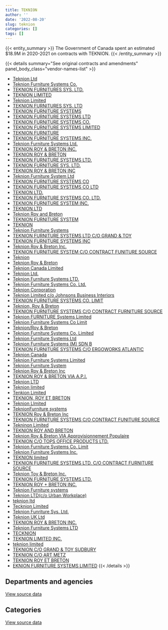 ```yaml
---
title: TEKNION
author: ''
date: '2022-08-20'
slug: teknion
categories: []
tags: []
---
```


<script src="/rmarkdown-libs/htmlwidgets/htmlwidgets.js"></script>
<link href="/rmarkdown-libs/datatables-css/datatables-crosstalk.css" rel="stylesheet" />
<script src="/rmarkdown-libs/datatables-binding/datatables.js"></script>
<script src="/rmarkdown-libs/jquery/jquery-3.6.0.min.js"></script>
<link href="/rmarkdown-libs/dt-core-bootstrap/css/dataTables.bootstrap.min.css" rel="stylesheet" />
<link href="/rmarkdown-libs/dt-core-bootstrap/css/dataTables.bootstrap.extra.css" rel="stylesheet" />
<script src="/rmarkdown-libs/dt-core-bootstrap/js/jquery.dataTables.min.js"></script>
<script src="/rmarkdown-libs/dt-core-bootstrap/js/dataTables.bootstrap.min.js"></script>
<link href="/rmarkdown-libs/crosstalk/css/crosstalk.min.css" rel="stylesheet" />
<script src="/rmarkdown-libs/crosstalk/js/crosstalk.min.js"></script>
<script src="/rmarkdown-libs/htmlwidgets/htmlwidgets.js"></script>
<link href="/rmarkdown-libs/datatables-css/datatables-crosstalk.css" rel="stylesheet" />
<script src="/rmarkdown-libs/datatables-binding/datatables.js"></script>
<script src="/rmarkdown-libs/jquery/jquery-3.6.0.min.js"></script>
<link href="/rmarkdown-libs/dt-core-bootstrap/css/dataTables.bootstrap.min.css" rel="stylesheet" />
<link href="/rmarkdown-libs/dt-core-bootstrap/css/dataTables.bootstrap.extra.css" rel="stylesheet" />
<script src="/rmarkdown-libs/dt-core-bootstrap/js/jquery.dataTables.min.js"></script>
<script src="/rmarkdown-libs/dt-core-bootstrap/js/dataTables.bootstrap.min.js"></script>
<link href="/rmarkdown-libs/crosstalk/css/crosstalk.min.css" rel="stylesheet" />
<script src="/rmarkdown-libs/crosstalk/js/crosstalk.min.js"></script>

{{< entity_summary >}}
The Government of Canada spent an estimated \$18.9M in 2020-2021 on contracts with TEKNION.
{{< /entity_summary >}}

{{< details summary="See original contracts and amendments" panel_body_class="vendor-names-list" >}}
- [Teknion Ltd](https://search.open.canada.ca/en/ct/?sort=contract_value_f%20desc&page=1&search_text=%22Teknion%20Ltd%22)
- [Teknion Furniture Systems Co.](https://search.open.canada.ca/en/ct/?sort=contract_value_f%20desc&page=1&search_text=%22Teknion%20Furniture%20Systems%20Co.%22)
- [TEKNION FURNITURES SYS. LTD.](https://search.open.canada.ca/en/ct/?sort=contract_value_f%20desc&page=1&search_text=%22TEKNION%20FURNITURES%20SYS.%20LTD.%22)
- [TEKNION LIMITED](https://search.open.canada.ca/en/ct/?sort=contract_value_f%20desc&page=1&search_text=%22TEKNION%20LIMITED%22)
- [Teknion Limited](https://search.open.canada.ca/en/ct/?sort=contract_value_f%20desc&page=1&search_text=%22Teknion%20Limited%22)
- [TEKNION FURNITURES SYS. LTD](https://search.open.canada.ca/en/ct/?sort=contract_value_f%20desc&page=1&search_text=%22TEKNION%20FURNITURES%20SYS.%20LTD%22)
- [TEKNION FURNITURE SYSTEMS](https://search.open.canada.ca/en/ct/?sort=contract_value_f%20desc&page=1&search_text=%22TEKNION%20FURNITURE%20SYSTEMS%22)
- [TEKNION FURNITURE SYSTEMS LTD](https://search.open.canada.ca/en/ct/?sort=contract_value_f%20desc&page=1&search_text=%22TEKNION%20FURNITURE%20SYSTEMS%20LTD%22)
- [TEKNION FURNITURE SYSTEMS CO.](https://search.open.canada.ca/en/ct/?sort=contract_value_f%20desc&page=1&search_text=%22TEKNION%20FURNITURE%20SYSTEMS%20CO.%22)
- [TEKNION FURNITURE SYSTEMS LIMITED](https://search.open.canada.ca/en/ct/?sort=contract_value_f%20desc&page=1&search_text=%22TEKNION%20FURNITURE%20SYSTEMS%20LIMITED%22)
- [TEKNION FURNITURE](https://search.open.canada.ca/en/ct/?sort=contract_value_f%20desc&page=1&search_text=%22TEKNION%20FURNITURE%22)
- [TEKNION FURNITURE SYSTEMS INC.](https://search.open.canada.ca/en/ct/?sort=contract_value_f%20desc&page=1&search_text=%22TEKNION%20FURNITURE%20SYSTEMS%20INC.%22)
- [Teknion Furniture Systems Ltd.](https://search.open.canada.ca/en/ct/?sort=contract_value_f%20desc&page=1&search_text=%22Teknion%20Furniture%20Systems%20Ltd.%22)
- [TEKNION ROY & BRETON INC.](https://search.open.canada.ca/en/ct/?sort=contract_value_f%20desc&page=1&search_text=%22TEKNION%20ROY%20%26%20BRETON%20INC.%22)
- [TEKNION ROY & BRETON](https://search.open.canada.ca/en/ct/?sort=contract_value_f%20desc&page=1&search_text=%22TEKNION%20ROY%20%26%20BRETON%22)
- [TEKNION FURNITURE SYSTEMS LTD.](https://search.open.canada.ca/en/ct/?sort=contract_value_f%20desc&page=1&search_text=%22TEKNION%20FURNITURE%20SYSTEMS%20LTD.%22)
- [TEKNION FURNITURE SYS. LTD.](https://search.open.canada.ca/en/ct/?sort=contract_value_f%20desc&page=1&search_text=%22TEKNION%20FURNITURE%20SYS.%20LTD.%22)
- [TEKNION ROY & BRETON INC](https://search.open.canada.ca/en/ct/?sort=contract_value_f%20desc&page=1&search_text=%22TEKNION%20ROY%20%26%20BRETON%20INC%22)
- [Teknion Furniture System Ltd](https://search.open.canada.ca/en/ct/?sort=contract_value_f%20desc&page=1&search_text=%22Teknion%20Furniture%20System%20Ltd%22)
- [TEKNION FURNITURE SYSTEMS CO](https://search.open.canada.ca/en/ct/?sort=contract_value_f%20desc&page=1&search_text=%22TEKNION%20FURNITURE%20SYSTEMS%20CO%22)
- [TEKNION FURNITURE SYSTEMS CO LTD](https://search.open.canada.ca/en/ct/?sort=contract_value_f%20desc&page=1&search_text=%22TEKNION%20FURNITURE%20SYSTEMS%20CO%20LTD%22)
- [TEKNION LTD.](https://search.open.canada.ca/en/ct/?sort=contract_value_f%20desc&page=1&search_text=%22TEKNION%20LTD.%22)
- [TEKNION FURNITURE SYSTEMS CO. LTD.](https://search.open.canada.ca/en/ct/?sort=contract_value_f%20desc&page=1&search_text=%22TEKNION%20FURNITURE%20SYSTEMS%20CO.%20LTD.%22)
- [TEKNION FURNITURE SYSTEM INC.](https://search.open.canada.ca/en/ct/?sort=contract_value_f%20desc&page=1&search_text=%22TEKNION%20FURNITURE%20SYSTEM%20INC.%22)
- [TEKNION LTD](https://search.open.canada.ca/en/ct/?sort=contract_value_f%20desc&page=1&search_text=%22TEKNION%20LTD%22)
- [Teknion Roy and Breton](https://search.open.canada.ca/en/ct/?sort=contract_value_f%20desc&page=1&search_text=%22Teknion%20Roy%20and%20Breton%22)
- [TEKNION FURNITURE SYSTEM](https://search.open.canada.ca/en/ct/?sort=contract_value_f%20desc&page=1&search_text=%22TEKNION%20FURNITURE%20SYSTEM%22)
- [TEKNION](https://search.open.canada.ca/en/ct/?sort=contract_value_f%20desc&page=1&search_text=%22TEKNION%22)
- [Teknion Furniture Systems](https://search.open.canada.ca/en/ct/?sort=contract_value_f%20desc&page=1&search_text=%22Teknion%20Furniture%20Systems%22)
- [TEKNION FURNITURE SYSTEMS LTD C/O GRAND & TOY](https://search.open.canada.ca/en/ct/?sort=contract_value_f%20desc&page=1&search_text=%22TEKNION%20FURNITURE%20SYSTEMS%20LTD%20C%2fO%20GRAND%20%26%20TOY%22)
- [TEKNION FURNITURE SYSTEMS INC](https://search.open.canada.ca/en/ct/?sort=contract_value_f%20desc&page=1&search_text=%22TEKNION%20FURNITURE%20SYSTEMS%20INC%22)
- [Teknion Roy & Breton Inc.](https://search.open.canada.ca/en/ct/?sort=contract_value_f%20desc&page=1&search_text=%22Teknion%20Roy%20%26%20Breton%20Inc.%22)
- [TEKNION FURNITURE SYSTEM C/O CONTRACT FUNITURE SOURCE](https://search.open.canada.ca/en/ct/?sort=contract_value_f%20desc&page=1&search_text=%22TEKNION%20FURNITURE%20SYSTEM%20C%2fO%20CONTRACT%20FUNITURE%20SOURCE%22)
- [Teknion](https://search.open.canada.ca/en/ct/?sort=contract_value_f%20desc&page=1&search_text=%22Teknion%22)
- [Teknion Roy & Breton](https://search.open.canada.ca/en/ct/?sort=contract_value_f%20desc&page=1&search_text=%22Teknion%20Roy%20%26%20Breton%22)
- [Teknion Canada Limited](https://search.open.canada.ca/en/ct/?sort=contract_value_f%20desc&page=1&search_text=%22Teknion%20Canada%20Limited%22)
- [Teknion Ltd.](https://search.open.canada.ca/en/ct/?sort=contract_value_f%20desc&page=1&search_text=%22Teknion%20Ltd.%22)
- [Teknion Furniture Systems LTD.](https://search.open.canada.ca/en/ct/?sort=contract_value_f%20desc&page=1&search_text=%22Teknion%20Furniture%20Systems%20LTD.%22)
- [Teknion Furniture Systems Co. Ltd.](https://search.open.canada.ca/en/ct/?sort=contract_value_f%20desc&page=1&search_text=%22Teknion%20Furniture%20Systems%20Co.%20Ltd.%22)
- [Teknion Corporation](https://search.open.canada.ca/en/ct/?sort=contract_value_f%20desc&page=1&search_text=%22Teknion%20Corporation%22)
- [Teknion Limited c/o Johnsons Business Interiors](https://search.open.canada.ca/en/ct/?sort=contract_value_f%20desc&page=1&search_text=%22Teknion%20Limited%20c%2fo%20Johnsons%20Business%20Interiors%22)
- [TEKNION FURNITURE SYSTEMS CO. LIMIT](https://search.open.canada.ca/en/ct/?sort=contract_value_f%20desc&page=1&search_text=%22TEKNION%20FURNITURE%20SYSTEMS%20CO.%20LIMIT%22)
- [Teknion, Roy & Breton](https://search.open.canada.ca/en/ct/?sort=contract_value_f%20desc&page=1&search_text=%22Teknion%2c%20Roy%20%26%20Breton%22)
- [TEKNION FURNITURE SYSTEMS C/O CONTRACT FURNITURE SOURCE](https://search.open.canada.ca/en/ct/?sort=contract_value_f%20desc&page=1&search_text=%22TEKNION%20FURNITURE%20SYSTEMS%20C%2fO%20CONTRACT%20FURNITURE%20SOURCE%22)
- [Teknion FURNITURE Systems Limited](https://search.open.canada.ca/en/ct/?sort=contract_value_f%20desc&page=1&search_text=%22Teknion%20FURNITURE%20Systems%20Limited%22)
- [Teknion Furniture Systems Co Limit](https://search.open.canada.ca/en/ct/?sort=contract_value_f%20desc&page=1&search_text=%22Teknion%20Furniture%20Systems%20Co%20Limit%22)
- [Teknion/Roy & Breton](https://search.open.canada.ca/en/ct/?sort=contract_value_f%20desc&page=1&search_text=%22Teknion%2fRoy%20%26%20Breton%22)
- [Teknion Furniture Systems Co. Limited](https://search.open.canada.ca/en/ct/?sort=contract_value_f%20desc&page=1&search_text=%22Teknion%20Furniture%20Systems%20Co.%20Limited%22)
- [Teknion Furniture Systems Ltd](https://search.open.canada.ca/en/ct/?sort=contract_value_f%20desc&page=1&search_text=%22Teknion%20Furniture%20Systems%20Ltd%22)
- [Teknion Furniture Systems (M) SDN B](https://search.open.canada.ca/en/ct/?sort=contract_value_f%20desc&page=1&search_text=%22Teknion%20Furniture%20Systems%20%28M%29%20SDN%20B%22)
- [TEKNION FURNITURE SYSTEMS C/O ERGOWORKS ATLANTIC](https://search.open.canada.ca/en/ct/?sort=contract_value_f%20desc&page=1&search_text=%22TEKNION%20FURNITURE%20SYSTEMS%20C%2fO%20ERGOWORKS%20ATLANTIC%22)
- [Teknion Canada](https://search.open.canada.ca/en/ct/?sort=contract_value_f%20desc&page=1&search_text=%22Teknion%20Canada%22)
- [Teknion Furniture Systems Limited](https://search.open.canada.ca/en/ct/?sort=contract_value_f%20desc&page=1&search_text=%22Teknion%20Furniture%20Systems%20Limited%22)
- [Teknion Furniture System](https://search.open.canada.ca/en/ct/?sort=contract_value_f%20desc&page=1&search_text=%22Teknion%20Furniture%20System%22)
- [Teknion Roy & Breton Inc](https://search.open.canada.ca/en/ct/?sort=contract_value_f%20desc&page=1&search_text=%22Teknion%20Roy%20%26%20Breton%20Inc%22)
- [TEKNION ROY & BRETON VIA A.P.I.](https://search.open.canada.ca/en/ct/?sort=contract_value_f%20desc&page=1&search_text=%22TEKNION%20ROY%20%26%20BRETON%20VIA%20A.P.I.%22)
- [Teknion LTD](https://search.open.canada.ca/en/ct/?sort=contract_value_f%20desc&page=1&search_text=%22Teknion%20LTD%22)
- [Teknion limited](https://search.open.canada.ca/en/ct/?sort=contract_value_f%20desc&page=1&search_text=%22Teknion%20limited%22)
- [Tenkion Limited](https://search.open.canada.ca/en/ct/?sort=contract_value_f%20desc&page=1&search_text=%22Tenkion%20Limited%22)
- [TEKNION, ROY ET BRETON](https://search.open.canada.ca/en/ct/?sort=contract_value_f%20desc&page=1&search_text=%22TEKNION%2c%20ROY%20ET%20BRETON%22)
- [Teknion LImited](https://search.open.canada.ca/en/ct/?sort=contract_value_f%20desc&page=1&search_text=%22Teknion%20LImited%22)
- [TeknionFurniture systems](https://search.open.canada.ca/en/ct/?sort=contract_value_f%20desc&page=1&search_text=%22TeknionFurniture%20systems%22)
- [TEKNION Roy & Breton Inc](https://search.open.canada.ca/en/ct/?sort=contract_value_f%20desc&page=1&search_text=%22TEKNION%20Roy%20%26%20Breton%20Inc%22)
- [TEKNION FURNITURE SYSTEMS C/O CONTRACT FUNITURE SOURCE](https://search.open.canada.ca/en/ct/?sort=contract_value_f%20desc&page=1&search_text=%22TEKNION%20FURNITURE%20SYSTEMS%20C%2fO%20CONTRACT%20FUNITURE%20SOURCE%22)
- [Tekninon Limited](https://search.open.canada.ca/en/ct/?sort=contract_value_f%20desc&page=1&search_text=%22Tekninon%20Limited%22)
- [TEKNION ROY AND BRETON](https://search.open.canada.ca/en/ct/?sort=contract_value_f%20desc&page=1&search_text=%22TEKNION%20ROY%20AND%20BRETON%22)
- [Teknion Roy & Breton VIA Approvisionnement Populaire](https://search.open.canada.ca/en/ct/?sort=contract_value_f%20desc&page=1&search_text=%22Teknion%20Roy%20%26%20Breton%20VIA%20Approvisionnement%20Populaire%22)
- [TEKNION C/O TOPS OFFICE PRODUCTS LTD.](https://search.open.canada.ca/en/ct/?sort=contract_value_f%20desc&page=1&search_text=%22TEKNION%20C%2fO%20TOPS%20OFFICE%20PRODUCTS%20LTD.%22)
- [Teknion Furniture Systems Co. Limit](https://search.open.canada.ca/en/ct/?sort=contract_value_f%20desc&page=1&search_text=%22Teknion%20Furniture%20Systems%20Co.%20Limit%22)
- [Teknion Furniture Systems Inc.](https://search.open.canada.ca/en/ct/?sort=contract_value_f%20desc&page=1&search_text=%22Teknion%20Furniture%20Systems%20Inc.%22)
- [TEKNION limited](https://search.open.canada.ca/en/ct/?sort=contract_value_f%20desc&page=1&search_text=%22TEKNION%20limited%22)
- [TEKNION FURNITURE SYSTEMS LTD. C/O CONTRACT FURNITURE SOURCE](https://search.open.canada.ca/en/ct/?sort=contract_value_f%20desc&page=1&search_text=%22TEKNION%20FURNITURE%20SYSTEMS%20LTD.%20C%2fO%20CONTRACT%20FURNITURE%20SOURCE%22)
- [Teknion Toy & Breton Inc.](https://search.open.canada.ca/en/ct/?sort=contract_value_f%20desc&page=1&search_text=%22Teknion%20Toy%20%26%20Breton%20Inc.%22)
- [TEKNION FURNITURE SYSTEMS LTD.](https://search.open.canada.ca/en/ct/?sort=contract_value_f%20desc&page=1&search_text=%22TEKNION%20%20FURNITURE%20SYSTEMS%20LTD.%22)
- [TEKNION ROY + BRETON INC.](https://search.open.canada.ca/en/ct/?sort=contract_value_f%20desc&page=1&search_text=%22TEKNION%20ROY%20%2b%20BRETON%20INC.%22)
- [Teknion Furniture systems](https://search.open.canada.ca/en/ct/?sort=contract_value_f%20desc&page=1&search_text=%22Teknion%20Furniture%20systems%22)
- [Teknion LTD(c/o Urban Workplace)](https://search.open.canada.ca/en/ct/?sort=contract_value_f%20desc&page=1&search_text=%22Teknion%20LTD%28c%2fo%20Urban%20Workplace%29%22)
- [teknion ltd](https://search.open.canada.ca/en/ct/?sort=contract_value_f%20desc&page=1&search_text=%22teknion%20ltd%22)
- [Tecknion Limited](https://search.open.canada.ca/en/ct/?sort=contract_value_f%20desc&page=1&search_text=%22Tecknion%20Limited%22)
- [Teknion Funriture Sys. Ltd.](https://search.open.canada.ca/en/ct/?sort=contract_value_f%20desc&page=1&search_text=%22Teknion%20Funriture%20Sys.%20Ltd.%22)
- [Teknion UK Ltd](https://search.open.canada.ca/en/ct/?sort=contract_value_f%20desc&page=1&search_text=%22Teknion%20UK%20Ltd%22)
- [TEKNION ROY & BRETON INC.](https://search.open.canada.ca/en/ct/?sort=contract_value_f%20desc&page=1&search_text=%22TEKNION%20ROY%20%26amp%3b%20BRETON%20INC.%22)
- [Teknion Furniture Systems LTD](https://search.open.canada.ca/en/ct/?sort=contract_value_f%20desc&page=1&search_text=%22Teknion%20Furniture%20Systems%20LTD%22)
- [TECKNION](https://search.open.canada.ca/en/ct/?sort=contract_value_f%20desc&page=1&search_text=%22TECKNION%22)
- [TEKNION LIMITED INC.](https://search.open.canada.ca/en/ct/?sort=contract_value_f%20desc&page=1&search_text=%22TEKNION%20LIMITED%20INC.%22)
- [teknion limited](https://search.open.canada.ca/en/ct/?sort=contract_value_f%20desc&page=1&search_text=%22teknion%20limited%22)
- [TEKNION C/O GRAND & TOY SUDBURY](https://search.open.canada.ca/en/ct/?sort=contract_value_f%20desc&page=1&search_text=%22TEKNION%20C%2fO%20GRAND%20%26%20TOY%20SUDBURY%22)
- [TEKNION C/O ART METZ](https://search.open.canada.ca/en/ct/?sort=contract_value_f%20desc&page=1&search_text=%22TEKNION%20C%2fO%20ART%20METZ%22)
- [TEKNION ROY ET BRETON](https://search.open.canada.ca/en/ct/?sort=contract_value_f%20desc&page=1&search_text=%22TEKNION%20ROY%20ET%20BRETON%22)
- [EKNION FURNITURE SYSTEMS LIMITED](https://search.open.canada.ca/en/ct/?sort=contract_value_f%20desc&page=1&search_text=%22EKNION%20FURNITURE%20SYSTEMS%20LIMITED%22)
{{< /details >}}

## Departments and agencies

<div id="htmlwidget-1" style="width:100%;height:auto;" class="datatables html-widget"></div>
<script type="application/json" data-for="htmlwidget-1">{"x":{"style":"bootstrap","filter":"none","vertical":false,"data":[["<a href=\"/departments/aafc-aac/\">Agriculture and Agri-Food Canada<\/a>","<a href=\"/departments/atssc-scdata/\">Administrative Tribunals Support Service of Canada<\/a>","<a href=\"/departments/cas-satj/\">Courts Administration Service<\/a>","<a href=\"/departments/cbsa-asfc/\">Canada Border Services Agency<\/a>","<a href=\"/departments/ced-dec/\">Canada Economic Development for Quebec Regions<\/a>","<a href=\"/departments/cer-rec/\">Canada Energy Regulator<\/a>","<a href=\"/departments/cfia-acia/\">Canadian Food Inspection Agency<\/a>","<a href=\"/departments/cic/\">Immigration, Refugees and Citizenship Canada<\/a>","<a href=\"/departments/cihr-irsc/\">Canadian Institutes of Health Research<\/a>","<a href=\"/departments/cra-arc/\">Canada Revenue Agency<\/a>","<a href=\"/departments/csc-scc/\">Correctional Service of Canada<\/a>","<a href=\"/departments/csps-efpc/\">Canada School of Public Service<\/a>","<a href=\"/departments/cta-otc/\">Canadian Transportation Agency<\/a>","<a href=\"/departments/dfatd-maecd/\">Global Affairs Canada<\/a>","<a href=\"/departments/dfo-mpo/\">Fisheries and Oceans Canada<\/a>","<a href=\"/departments/dnd-mdn/\">National Defence<\/a>","<a href=\"/departments/ec/\">Environment and Climate Change Canada<\/a>","<a href=\"/departments/elections/\">Elections Canada<\/a>","<a href=\"/departments/esdc-edsc/\">Employment and Social Development Canada<\/a>","<a href=\"/departments/hc-sc/\">Health Canada<\/a>","<a href=\"/departments/ic/\">Innovation, Science and Economic Development Canada<\/a>","<a href=\"/departments/infc/\">Infrastructure Canada<\/a>","<a href=\"/departments/irb-cisr/\">Immigration and Refugee Board of Canada<\/a>","<a href=\"/departments/isc-sac/\">Indigenous Services Canada<\/a>","<a href=\"/departments/jus/\">Department of Justice Canada<\/a>","<a href=\"/departments/mgerc-ceegm/\">Military Grievances External Review Committee<\/a>","<a href=\"/departments/nfb-onf/\">National Film Board<\/a>","<a href=\"/departments/nrc-cnrc/\">National Research Council Canada<\/a>","<a href=\"/departments/nrcan-rncan/\">Natural Resources Canada<\/a>","<a href=\"/departments/nserc-crsng/\">Natural Sciences and Engineering Research Council of Canada<\/a>","<a href=\"/departments/nsira-ossnr/\">National Security and Intelligence Review Agency<\/a>","<a href=\"/departments/ocol-clo/\">Office of the Commissioner of Official Languages<\/a>","<a href=\"/departments/oic-ci/\">Office of the Information Commissioner of Canada<\/a>","<a href=\"/departments/opc-cpvp/\">Office of the Privacy Commissioner of Canada<\/a>","<a href=\"/departments/pc/\">Parks Canada<\/a>","<a href=\"/departments/pch/\">Canadian Heritage<\/a>","<a href=\"/departments/pco-bcp/\">Privy Council Office<\/a>","<a href=\"/departments/phac-aspc/\">Public Health Agency of Canada<\/a>","<a href=\"/departments/ppsc-sppc/\">Public Prosecution Service of Canada<\/a>","<a href=\"/departments/pwgsc-tpsgc/\">Public Services and Procurement Canada<\/a>","<a href=\"/departments/rcmp-grc/\">Royal Canadian Mounted Police<\/a>","<a href=\"/departments/ssc-spc/\">Shared Services Canada<\/a>","<a href=\"/departments/statcan/\">Statistics Canada<\/a>","<a href=\"/departments/swc-cfc/\">Status of Women Canada<\/a>","<a href=\"/departments/tbs-sct/\">Treasury Board of Canada Secretariat<\/a>","<a href=\"/departments/tc/\">Transport Canada<\/a>","<a href=\"/departments/vac-acc/\">Veterans Affairs Canada<\/a>","<a href=\"/departments/vrab-tacra/\">Veterans Review and Appeal Board<\/a>"],[70653.35,155808.99,null,2245.38,null,null,112249.31,576295.62,74279,808154.79,2083732.52,null,54016.34,654164.98,328201.16,436741.58,77134.51,57628.17,2315062.03,46137.95,344570,845198.5,null,13354.43,69496.29,null,null,17956.12,111114.81,null,null,null,85088.88,null,41041.03,129196.25,231242.85,null,111967.1,13481766.04,410266.73,null,194691.05,13515.77,42977.86,279792.53,111537.64,19869.01],[53414.54,673124.94,258317.68,67511.25,null,null,97735.84,500342.9,20118,368881.69,4493098.97,26615.32,51169.39,191749.83,1549465.6,534333.29,93759.41,null,605696.05,155119.41,null,46664.17,null,null,126633.01,18433.63,null,56711.34,162573.8,null,null,14150.2,40365.22,null,28175.46,62908.3,1028354.01,null,54619.79,19390879.79,418355.63,152233.35,158085.67,null,46817.51,129079.42,448369.67,null],[86095.4,51480.32,193346.16,79534.09,14529.36,14836.76,null,133182.84,null,1862772.7,5393797.33,43351.53,null,529732.63,619440.29,583221.2,283424.93,77699.61,1201121.16,228418.57,24984.56,null,423644.41,null,231745.72,null,796155.34,80546.3,72823.18,140823.43,28995.4,14989.71,21061.27,14739,281313.71,null,285476.46,null,null,13404522.19,100623.74,176441.8,109490.39,null,59348.93,227343.78,519016.12,null],[null,null,49178.59,119754.11,null,null,null,364142.39,null,2531426.61,1601497.42,null,null,1988995.43,127214.58,562770.46,1414.3,52375.3,3516024.84,557433.02,null,null,32902.43,12287.33,115403.5,null,null,11235.65,51560.96,null,24959.1,11531.26,null,83309.19,148532.13,null,null,17941.19,11840.44,6165725.66,216948.82,341569.48,null,null,0,72028.44,63790.08,null]],"container":"<table class=\"table table-striped table-hover row-border order-column display\">\n  <thead>\n    <tr>\n      <th>Department<\/th>\n      <th>2017-2018<\/th>\n      <th>2018-2019<\/th>\n      <th>2019-2020<\/th>\n      <th>2020-2021<\/th>\n    <\/tr>\n  <\/thead>\n<\/table>","options":{"order":[[4,"desc"]],"pageLength":10,"autoWidth":true,"columnDefs":[{"targets":1,"render":"function(data, type, row, meta) {\n    return type !== 'display' ? data : DTWidget.formatCurrency(data, \"$\", 2, 3, \",\", \".\", true, null);\n  }"},{"targets":2,"render":"function(data, type, row, meta) {\n    return type !== 'display' ? data : DTWidget.formatCurrency(data, \"$\", 2, 3, \",\", \".\", true, null);\n  }"},{"targets":3,"render":"function(data, type, row, meta) {\n    return type !== 'display' ? data : DTWidget.formatCurrency(data, \"$\", 2, 3, \",\", \".\", true, null);\n  }"},{"targets":4,"render":"function(data, type, row, meta) {\n    return type !== 'display' ? data : DTWidget.formatCurrency(data, \"$\", 2, 3, \",\", \".\", true, null);\n  }"},{"width":"16%","targets":[1,2,3,4]},{"className":"dt-right","targets":[1,2,3,4]}],"orderClasses":false}},"evals":["options.columnDefs.0.render","options.columnDefs.1.render","options.columnDefs.2.render","options.columnDefs.3.render"],"jsHooks":[]}</script>
<p class="text-right">
<a href="https://github.com/GoC-Spending/contracts-data/tree/main/data/out/vendors/teknion/summary_by_fiscal_year_by_department.csv" class="source-data-link btn btn-link">View source data</a>
</p>

## Categories

<div id="htmlwidget-2" style="width:100%;height:auto;" class="datatables html-widget"></div>
<script type="application/json" data-for="htmlwidget-2">{"x":{"style":"bootstrap","filter":"none","vertical":false,"data":[["<a href=\"/categories/1_facilities_and_construction/\">Facilities and construction<\/a>","<a href=\"/categories/10_office_management/\">Office management<\/a>","<a href=\"/categories/11_defence/\">Defence<\/a>","<a href=\"/categories/2_professional_services/\">Professional services<\/a>","<a href=\"/categories/3_information_technology/\">Information technology<\/a>","<a href=\"/categories/5_transportation_and_logistics/\">Transportation and logistics<\/a>","<a href=\"/categories/6_industrial_products_and_services/\">Industrial products and services<\/a>","<a href=\"/categories/8_security_and_protection/\">Security and protection<\/a>",null],[1913043.72,19934911.55,null,13600,null,15396.71,2353865.31,null,176331.29],[874564.16,26050599.76,24215.6,91829.76,254956.46,12220.95,4815477.4,null,null],[1569187.37,20728432.16,null,null,4896.09,116661.19,5990893.51,null,null],[43118.25,16551294.55,null,null,null,550.37,2246542.23,12287.33,null]],"container":"<table class=\"table table-striped table-hover row-border order-column display\">\n  <thead>\n    <tr>\n      <th>Category<\/th>\n      <th>2017-2018<\/th>\n      <th>2018-2019<\/th>\n      <th>2019-2020<\/th>\n      <th>2020-2021<\/th>\n    <\/tr>\n  <\/thead>\n<\/table>","options":{"order":[[4,"desc"]],"dom":"t","pageLength":30,"autoWidth":true,"columnDefs":[{"targets":1,"render":"function(data, type, row, meta) {\n    return type !== 'display' ? data : DTWidget.formatCurrency(data, \"$\", 2, 3, \",\", \".\", true, null);\n  }"},{"targets":2,"render":"function(data, type, row, meta) {\n    return type !== 'display' ? data : DTWidget.formatCurrency(data, \"$\", 2, 3, \",\", \".\", true, null);\n  }"},{"targets":3,"render":"function(data, type, row, meta) {\n    return type !== 'display' ? data : DTWidget.formatCurrency(data, \"$\", 2, 3, \",\", \".\", true, null);\n  }"},{"targets":4,"render":"function(data, type, row, meta) {\n    return type !== 'display' ? data : DTWidget.formatCurrency(data, \"$\", 2, 3, \",\", \".\", true, null);\n  }"},{"width":"16%","targets":[1,2,3,4]},{"className":"dt-right","targets":[1,2,3,4]}],"orderClasses":false,"lengthMenu":[10,25,30,50,100]}},"evals":["options.columnDefs.0.render","options.columnDefs.1.render","options.columnDefs.2.render","options.columnDefs.3.render"],"jsHooks":[]}</script>
<p class="text-right">
<a href="https://github.com/GoC-Spending/contracts-data/tree/main/data/out/vendors/teknion/summary_by_fiscal_year_by_category.csv" class="source-data-link btn btn-link">View source data</a>
</p>
